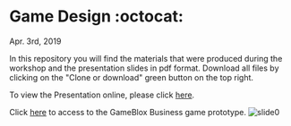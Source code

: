 # Game Design :octocat:
Apr. 3rd, 2019

In this repository you will find the materials that were produced during the workshop and the presentation slides in pdf format. Download all files by clicking on the "Clone or download" green button on the top right.

To view the Presentation online, please click [here](https://docs.google.com/presentation/d/1ruxBpGdVQkQNpgNufUe0tRXRWMbHUzuGTPbenqF_KYU/edit#slide=id.p1).

Click [here](https://gameblox.org/play/22337/) to access to the GameBlox Business game prototype.
![slide0]()
